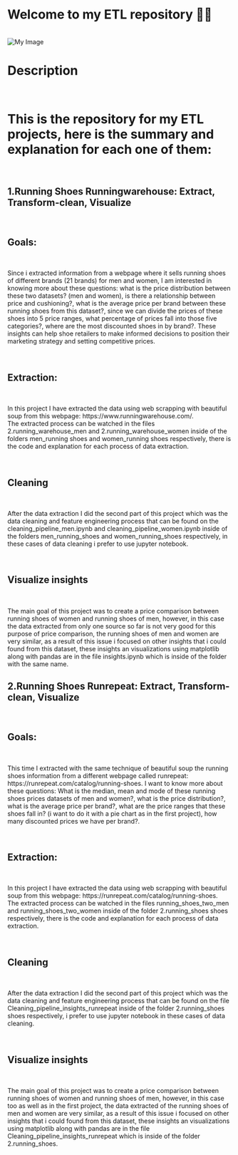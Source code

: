 <h1>Welcome to my ETL repository 🧐👋</h1>
<br>
<img src="https://miro.medium.com/v2/resize:fit:1400/1*Mkb6pMXJ7XeZY7fLonG9XA.gif" alt="My Image">
<br>
<h1>Description</h1>
<br>
<h1>This is the repository for my ETL projects, here is the summary and explanation for each one of them:</h1>
<br>
<h2>1.Running Shoes Runningwarehouse: Extract, Transform-clean, Visualize</h2>
<br>
<h2>Goals:</h2>
<br>
<p>Since i extracted information from a webpage where it sells running shoes of different brands (21 brands) for men and women, I am interested in knowing more about these questions: what is the price distribution between these two datasets? (men and women), is there a relationship between price and cushioning?, what is the average price per brand between these running shoes from this dataset?, since we can divide the prices of these shoes into 5 price ranges, what percentage of prices fall into those five categories?, where are the most discounted shoes in by brand?. These insights can help shoe retailers to make informed decisions to position their marketing strategy and setting competitive prices.</p>
<br>
<h2>Extraction:</h2>
<br>
<p>In this project I have extracted the data using web scrapping with beautiful soup from this webpage: https://www.runningwarehouse.com/.<br>
The extracted process can be watched in the files 2.running_warehouse_men and 2.running_warehouse_women inside of the folders men_running shoes and women_running shoes respectively, there is the code and explanation for each process of data extraction.</p>
<br>
<h2>Cleaning</h2>
<br>
<p>After the data extraction I did the second part of this project which was the data cleaning and feature engineering process that can be found on the cleaning_pipeline_men.ipynb and cleaning_pipeline_women.ipynb inside of the folders men_running_shoes and women_running_shoes respectively, in these cases of data cleaning i prefer to use jupyter notebook.</p>
<br>
<h2>Visualize insights</h2>
<br>
<p>The main goal of this project was to create a price comparison between running shoes of women and running shoes of men, however, in this case the data extracted from only one source so far is not very good for this purpose of price comparison, the running shoes of men and women are very similar, as a result of this issue i focused on other insights that i could found from this dataset, these insights an visualizations using matplotlib along with pandas are in the file insights.ipynb which is inside of the folder with the same name.</p>



<h2>2.Running Shoes Runrepeat: Extract, Transform-clean, Visualize</h2>
<br>
<h2>Goals:</h2>
<br>
<p>This time I extracted with the same technique of beautiful soup the running shoes information from a different webpage called runrepeat: https://runrepeat.com/catalog/running-shoes. I want to know more about these questions: What is the median, mean and mode
of these running shoes prices datasets of men and women?, what is the price distribution?, what is the average price per brand?,
what are the price ranges that these shoes fall in? (i want to do it with a pie chart as in the first project), how many discounted
prices we have per brand?.</p>
<br>
<h2>Extraction:</h2>
<br>
<p>In this project I have extracted the data using web scrapping with beautiful soup from this webpage: 
https://runrepeat.com/catalog/running-shoes.<br>
The extracted process can be watched in the files running_shoes_two_men and running_shoes_two_women inside of the folder 2.running_shoes shoes respectively, there is the code and explanation for each process of data extraction.</p>
<br>
<h2>Cleaning</h2>
<br>
<p>After the data extraction I did the second part of this project which was the data cleaning and feature engineering process that can be found on the file Cleaning_pipeline_insights_runrepeat inside of the folder 2.running_shoes shoes respectively, i prefer to use jupyter notebook in these cases of data cleaning.</p>
<br>
<h2>Visualize insights</h2>
<br>
<p>The main goal of this project was to create a price comparison between running shoes of women and running shoes of men, however, in this case too as well as in the first project, the data extracted of the running shoes of men and women are very similar, as a result of this issue i focused on other insights that i could found from this dataset, these insights an visualizations using matplotlib along with pandas are in the file Cleaning_pipeline_insights_runrepeat which is inside of the folder 2.running_shoes.</p>
